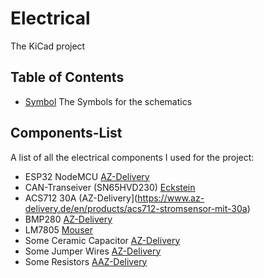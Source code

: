   # Electrical

  The KiCad project

  ## Table of Contents

  - [Symbol](/Electrical/Symbol) The Symbols for the schematics

## Components-List

A list of all the electrical components I used for the project:

- ESP32 NodeMCU [AZ-Delivery](https://www.az-delivery.de/collections/esp32/products/esp32-developmentboard)
- CAN-Transeiver (SN65HVD230) [Eckstein](https://eckstein-shop.de/Waveshare-SN65HVD230-CAN-Transceiver-Board-33V-ESD-Protection)
- ACS712 30A (AZ-Delivery](https://www.az-delivery.de/en/products/acs712-stromsensor-mit-30a)
- BMP280 [AZ-Delivery](https://www.az-delivery.de/products/azdelivery-bmp280-barometrischer-sensor-luftdruck-modul-fur-arduino-und-raspberry-pi)
- LM7805 [Mouser](https://www.mouser.at/ProductDetail/Texas-Instruments/LM7805CT?qs=QbsRYf82W3EaqXeMDVwIfQ%3D%3D)
- Some Ceramic Capacitor [AZ-Delivery](https://www.az-delivery.de/products/1000xkeramik-kondensatoren)
- Some Jumper Wires [AZ-Delivery](https://www.az-delivery.de/products/3er-set-40-stk-jumper-wire-m2m-f2m-f2f)
- Some Resistors [AAZ-Delivery](https://www.az-delivery.de/en/products/az-resistor-kit-525-widerstande)
